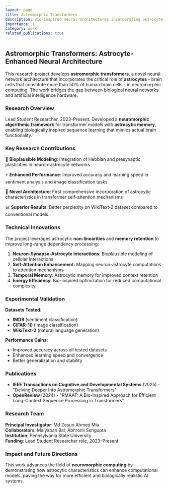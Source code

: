 ```yaml
---
layout: page
title: Astromorphic Transformers
description: Bio-inspired neural architectures incorporating astrocyte-neuron interactions for efficient sequence processing
importance: 1
category: work
related_publications: true
---
```


## Astromorphic Transformers: Astrocyte-Enhanced Neural Architecture

This research project develops **astromorphic transformers**, a novel neural network architecture that incorporates the critical role of **astrocytes** - brain cells that constitute more than 50% of human brain cells - in neuromorphic computing. The work bridges the gap between biological neural networks and artificial intelligence hardware.

### Research Overview

Lead Student Researcher, 2023–Present. Developed a **neuromorphic algorithmic framework** for transformer models with **astrocytic memory**, enabling biologically inspired sequence learning that mimics actual brain functionality.

### Key Research Contributions

🧠 **Bioplausible Modeling**: Integration of Hebbian and presynaptic plasticities in neuron-astrocyte networks

⚡ **Enhanced Performance**: Improved accuracy and learning speed in sentiment analysis and image classification tasks

🔬 **Novel Architecture**: First comprehensive incorporation of astrocytic characteristics in transformer self-attention mechanisms

📊 **Superior Results**: Better perplexity on WikiText-2 dataset compared to conventional models

### Technical Innovations

The project leverages astrocytic **non-linearities** and **memory retention** to improve long-range dependency processing:

1. **Neuron-Synapse-Astrocyte Interactions**: Bioplausible modeling of cellular interactions
2. **Self-Attention Enhancement**: Mapping neuron-astrocyte computations to attention mechanisms
3. **Temporal Memory**: Astrocytic memory for improved context retention
4. **Energy Efficiency**: Bio-inspired optimization for reduced computational complexity

### Experimental Validation

**Datasets Tested**:

- **IMDB** (sentiment classification)
- **CIFAR-10** (image classification)
- **WikiText-2** (natural language generation)

**Performance Gains**:

- Improved accuracy across all tested datasets
- Enhanced learning speed and convergence
- Better generalization and stability

### Publications

- **IEEE Transactions on Cognitive and Developmental Systems** (2025) - "Delving Deeper Into Astromorphic Transformers"
- **OpenReview** (2024) - "RMAAT: A Bio-Inspired Approach for Efficient Long-Context Sequence Processing in Transformers"

### Research Team

**Principal Investigator**: Md Zesun Ahmed Mia  
**Collaborators**: Malyaban Bal, Abhronil Sengupta  
**Institution**: Pennsylvania State University  
**Funding**: Lead Student Researcher role, 2023–Present

### Impact and Future Directions

This work advances the field of **neuromorphic computing** by demonstrating how astrocytic characteristics can enhance computational models, paving the way for more efficient and biologically realistic AI systems.
